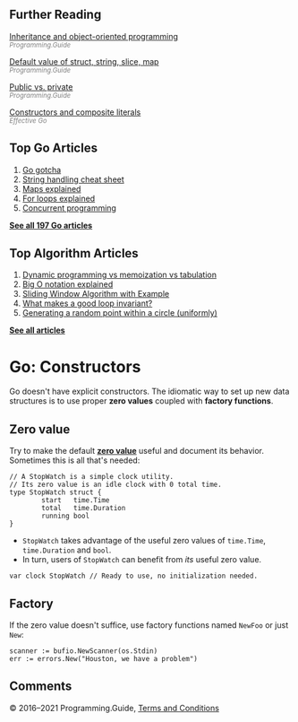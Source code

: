 



## Further Reading

[Inheritance and object-oriented programming](inheritance-object-oriented.html)  
<span style="color: grey; font-style: italic; font-size: smaller">Programming.Guide</span>

[Default value of struct, string, slice, map](default-zero-value.html)  
<span style="color: grey; font-style: italic; font-size: smaller">Programming.Guide</span>

[Public vs. private](public-private.html)  
<span style="color: grey; font-style: italic; font-size: smaller">Programming.Guide</span>

[Constructors and composite literals](https://golang.org/doc/effective_go.html#composite_literals)  
<span style="color: grey; font-style: italic; font-size: smaller">Effective Go</span>

## Top Go Articles

1.  [Go gotcha](go-gotcha.html)
2.  [String handling cheat sheet](string-functions-reference-cheat-sheet.html)
3.  [Maps explained](maps-explained.html)
4.  [For loops explained](for-loop.html)
5.  [Concurrent programming](go-concurrency-tutorial.html)

[**See all 197 Go articles**](index.html)



## Top Algorithm Articles

1.  [Dynamic programming vs memoization vs tabulation](../dynamic-programming-vs-memoization-vs-tabulation.html)
2.  [Big O notation explained](../big-o-notation-explained.html)
3.  [Sliding Window Algorithm with Example](../sliding-window-example.html)
4.  [What makes a good loop invariant?](../what-makes-a-good-loop-invariant.html)
5.  [Generating a random point within a circle (uniformly)](../random-point-within-circle.html)

[**See all articles**](../index.html)

# Go: Constructors

Go doesn't have explicit constructors. The idiomatic way to set up new data structures is to use proper **zero values** coupled with **factory functions**.

## Zero value

Try to make the default [**zero value**](default-zero-value.html) useful and document its behavior. Sometimes this is all that's needed:

    // A StopWatch is a simple clock utility.
    // Its zero value is an idle clock with 0 total time.
    type StopWatch struct {
            start   time.Time
            total   time.Duration
            running bool
    }

- `StopWatch` takes advantage of the useful zero values of `time.Time`, `time.Duration` and `bool`.
- In turn, users of `StopWatch` can benefit from _its_ useful zero value.

<!-- -->

    var clock StopWatch // Ready to use, no initialization needed.

## Factory

If the zero value doesn't suffice, use factory functions named `NewFoo` or just `New`:

    scanner := bufio.NewScanner(os.Stdin)
    err := errors.New("Houston, we have a problem")

## Comments



© 2016–2021 Programming.Guide, [Terms and Conditions](../terms-and-conditions.html)
